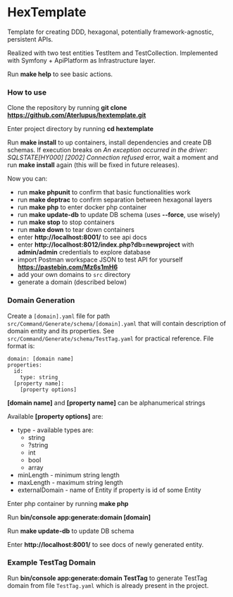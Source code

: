 # HexTemplate

Template for creating DDD, hexagonal, potentially framework-agnostic, persistent APIs.  

Realized with two test entities TestItem and TestCollection. Implemented with Symfony + ApiPlatform as Infrastructure layer.

Run **make help** to see basic actions.

### How to use

Clone the repository by running **git clone https://github.com/Aterlupus/hextemplate.git**

Enter project directory by running **cd hextemplate**

Run **make install** to up containers, install dependencies and create DB schemas.
If execution breaks on *An exception occurred in the driver: SQLSTATE[HY000] [2002] Connection refused* error, wait a moment and run **make install** again (this will be fixed in future releases).

Now you can:
 - run **make phpunit** to confirm that basic functionalities work 
 - run **make deptrac** to confirm separation between hexagonal layers
 - run **make php** to enter docker php container
 - run **make update-db** to update DB schema (uses **--force**, use wisely)
 - run **make stop** to stop containers
 - run **make down** to tear down containers
 - enter **http://localhost:8001/** to see api docs
 - enter **http://localhost:8012/index.php?db=newproject** with **admin/admin** credentials to explore database
 - import Postman workspace JSON to test API for yourself **https://pastebin.com/Mz6s1mH6**
 - add your own domains to `src` directory
 - generate a domain (described below)

### Domain Generation

Create a `[domain].yaml` file for path `src/Command/Generate/schema/[domain].yaml` that will contain description of domain entity and its properties. See `src/Command/Generate/schema/TestTag.yaml` for practical reference. File format is:

```
domain: [domain name]
properties:
  id:
    type: string
  [property name]:
    [property options]
```

**[domain name]** and **[property name]** can be alphanumerical strings

Available **[property options]** are:
 - type - available types are:
   - string
   - ?string
   - int
   - bool
   - array
 - minLength - minimum string length
 - maxLength - maximum string length
 - externalDomain - name of Entity if property is id of some Entity

Enter php container by running **make php**

Run **bin/console app:generate:domain [domain]**

Run **make update-db** to update DB schema

Enter **http://localhost:8001/** to see docs of newly generated entity.

### Example TestTag Domain

Run **bin/console app:generate:domain TestTag** to generate TestTag domain from file `TestTag.yaml` which is already present in the project.
